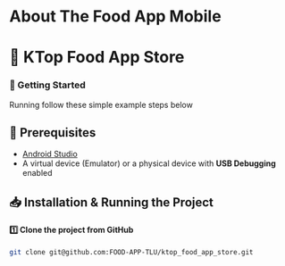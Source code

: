 # About The Food App Mobile
# 📝 KTop Food App Store

<!-- GETTING STARTED -->

### 🚀 Getting Started

Running follow these simple example steps below
## 🎯 Prerequisites

- [Android Studio](https://developer.android.com/studio)
- A virtual device (Emulator) or a physical device with **USB Debugging** enabled

## 📥 Installation & Running the Project  

#### 1️⃣ Clone the project from GitHub  
```sh
git clone git@github.com:FOOD-APP-TLU/ktop_food_app_store.git
```
